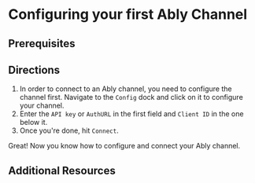 # Configuring your first Ably Channel

## Prerequisites 

## Directions

1. In order to connect to an Ably channel, you need to configure the channel first. Navigate to the `Config` dock and click on it to configure your channel. 
2. Enter the `API key` or `AuthURL` in the first field and `Client ID` in the one below it.
3. Once you're done, hit `Connect`. 

Great! Now you know how to configure and connect your Ably channel. 

## Additional Resources 
